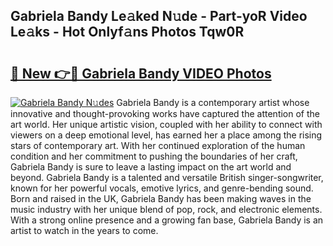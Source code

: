 ## Gabriela Bandy Le𝚊ked N𝚞de - Part-yoR Video Le𝚊ks - Hot Onlyf𝚊ns Photos Tqw0R

# <h2><a href="http://ab57903.deff.icu/?id=Gabriela+Bandy">🔗 New 👉🔴 Gabriela Bandy VIDEO Photos</a></h2>

[![Gabriela Bandy N𝚞des](https://i.imgur.com/rIISA9y.gif)](http://ab57903.deff.icu/?id=Gabriela+Bandy)
Gabriela Bandy is a contemporary artist whose innovative and thought-provoking works have captured the attention of the art world. Her unique artistic vision, coupled with her ability to connect with viewers on a deep emotional level, has earned her a place among the rising stars of contemporary art. With her continued exploration of the human condition and her commitment to pushing the boundaries of her craft, Gabriela Bandy is sure to leave a lasting impact on the art world and beyond. Gabriela Bandy is a talented and versatile British singer-songwriter, known for her powerful vocals, emotive lyrics, and genre-bending sound. Born and raised in the UK, Gabriela Bandy has been making waves in the music industry with her unique blend of pop, rock, and electronic elements. With a strong online presence and a growing fan base, Gabriela Bandy is an artist to watch in the years to come.

